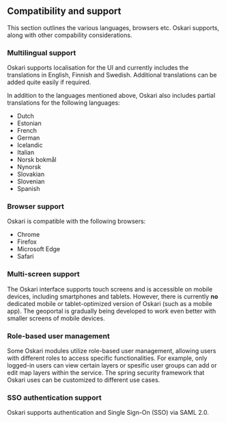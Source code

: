 ## Compatibility and support

This section outlines the various languages, browsers etc. Oskari supports, along with other compability considerations.

### Multilingual support

Oskari supports localisation for the UI and currently includes the translations in English, Finnish and Swedish. Additional translations can be added quite easily if required.

In addition to the languages mentioned above, Oskari also includes partial translations for the following languages:

- Dutch
- Estonian
- French
- German
- Icelandic
- Italian
- Norsk bokmål
- Nynorsk
- Slovakian
- Slovenian
- Spanish

### Browser support

Oskari is compatible with the following browsers:

- Chrome
- Firefox
- Microsoft Edge
- Safari

### Multi-screen support

The Oskari interface supports touch screens and is accessible on mobile devices, including smartphones and tablets. However, there is currently **no** dedicated mobile or tablet-optimized version of Oskari (such as a mobile app). The geoportal is gradually being developed to work even better with smaller screens of mobile devices.

### Role-based user management

Some Oskari modules utilize role-based user management, allowing users with different roles to access specific functionalities. For example, only logged-in users can view certain layers or spesific user groups can add or edit map layers within the service. The spring security framework that Oskari uses can be customized to different use cases.

### SSO authentication support

Oskari supports authentication and Single Sign-On (SSO) via SAML 2.0.